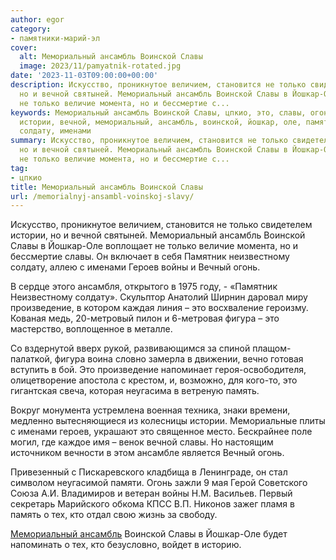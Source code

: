 ```yaml
---
author: egor
category:
- памятники-марий-эл
cover:
  alt: Мемориальный ансамбль Воинской Славы
  image: 2023/11/pamyatnik-rotated.jpg
date: '2023-11-03T09:00:00+00:00'
description: Искусство, проникнутое величием, становится не только свидетелем истории,
  но и вечной святыней. Мемориальный ансамбль Воинской Славы в Йошкар-Оле воплощает
  не только величие момента, но и бессмертие с...
keywords: Мемориальный ансамбль Воинской Славы, цпкио, это, славы, огонь, только,
  истории, вечной, мемориальный, ансамбль, воинской, йошкар, оле, памятник, неизвестному,
  солдату, именами
summary: Искусство, проникнутое величием, становится не только свидетелем истории,
  но и вечной святыней. Мемориальный ансамбль Воинской Славы в Йошкар-Оле воплощает
  не только величие момента, но и бессмертие с...
tag:
- цпкио
title: Мемориальный ансамбль Воинской Славы
url: /memorialnyj-ansambl-voinskoj-slavy/
---
```


Искусство, проникнутое величием, становится не только свидетелем истории, но и вечной святыней. Мемориальный ансамбль Воинской Славы в Йошкар-Оле воплощает не только величие момента, но и бессмертие славы. Он включает в себя Памятник неизвестному солдату, аллею с именами Героев войны и Вечный огонь.

В сердце этого ансамбля, открытого в 1975 году, - «Памятник Неизвестному солдату». Скульптор Анатолий Ширнин даровал миру произведение, в котором каждая линия – это восхваление героизму. Кованая медь, 20-метровый пилон и 6-метровая фигура – это мастерство, воплощенное в металле.

Со вздернутой вверх рукой, развивающимся за спиной плащом-палаткой, фигура воина словно замерла в движении, вечно готовая вступить в бой. Это произведение напоминает героя-освободителя, олицетворение апостола с крестом, и, возможно, для кого-то, это гигантская свеча, которая неугасима в ветреную память.

Вокруг монумента устремлена военная техника, знаки времени, медленно вытесняющиеся из колесницы истории. Мемориальные плиты с именами героев, украшают это священное место. Бескрайнее поле могил, где каждое имя – венок вечной славы. Но настоящим источником вечности в этом ансамбле является Вечный огонь.

Привезенный с Пискаревского кладбища в Ленинграде, он стал символом неугасимой памяти. Огонь зажли 9 мая Герой Советского Союза А.И. Владимиров и ветеран войны Н.М. Васильев. Первый секретарь Марийского обкома КПСС В.П. Никонов зажег пламя в память о тех, кто отдал свою жизнь за свободу.

[Мемориальный ансамбль](/wwi/) Воинской Славы в Йошкар-Оле будет напоминать о тех, кто безусловно, войдет в историю.